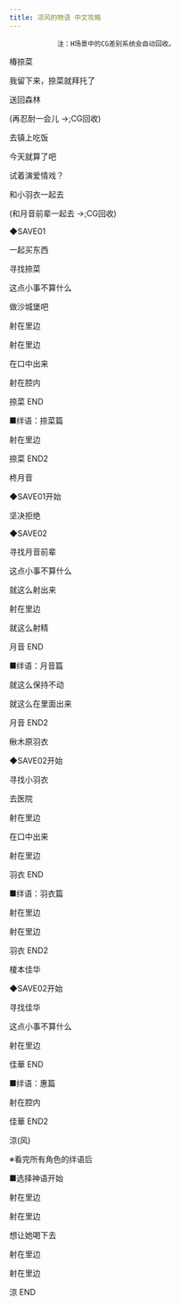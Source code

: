 ```yaml
---
title: 凉风的物语 中文攻略
---
```


                注：H场景中的CG差别系统会自动回收。



椿捺菜



我留下来，捺菜就拜托了

送回森林

(再忍耐一会儿 →;CG回收)

去镇上吃饭

今天就算了吧

试着演爱情戏？

和小羽衣一起去

(和月音前辈一起去 →;CG回收)

◆SAVE01

一起买东西

寻找捺菜

这点小事不算什么

做沙城堡吧

射在里边

射在里边

在口中出来

射在腔内



捺菜 END



■绊语：捺菜篇

射在里边



捺菜 END2



柊月音



◆SAVE01开始

坚决拒绝

◆SAVE02

寻找月音前辈

这点小事不算什么

就这么射出来

射在里边

就这么射精



月音 END



■绊语：月音篇

就这么保持不动

就这么在里面出来



月音 END2



楸木原羽衣



◆SAVE02开始

寻找小羽衣

去医院

射在里边

在口中出来

射在里边



羽衣 END



■绊语：羽衣篇

射在里边

射在里边



羽衣 END2



榎本佳华



◆SAVE02开始

寻找佳华

这点小事不算什么

射在里边



佳華 END



■绊语：惠篇

射在腔内



佳華 END2



涼(风)



※看完所有角色的绊语后

■选择神语开始

射在里边

射在里边

想让她喝下去

射在里边

射在里边



涼 END


              
